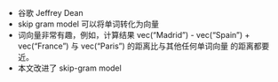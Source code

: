- 谷歌 Jeffrey Dean
- skip gram model 可以将单词转化为向量
- 词向量非常有趣，例如，计算结果 vec(“Madrid”) - vec(“Spain”) + vec(“France”) 与 vec(“Paris”) 的距离比与其他任何单词向量 的距离都要近。
- 本文改进了 skip-gram model